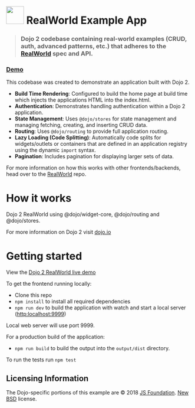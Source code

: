 # <img src="logo.png" width="48"> RealWorld Example App

> ### Dojo 2 codebase containing real-world examples (CRUD, auth, advanced patterns, etc.) that adheres to the [RealWorld](https://github.com/gothinkster/realworld) spec and API.

### [Demo](https://dojo.github.io/examples/realworld/)


This codebase was created to demonstrate an application built with Dojo 2.

 * **Build Time Rendering**: Configured to build the home page at build time which injects the applications HTML into the index.html.
 * **Authentication**: Demonstrates handling authentication within a Dojo 2 application.
 * **State Management**: Uses `@dojo/stores` for state management and managing fetching, creating, and inserting CRUD data.
 * **Routing**: Uses `@dojo/routing` to provide full application routing.
 * **Lazy Loading (Code Splitting)**: Automatically code splits for widgets/outlets or containers that are defined in an application registry using the dynamic `import` syntax.
 * **Pagination**: Includes pagination for displaying larger sets of data.

For more information on how this works with other frontends/backends, head over to the [RealWorld](https://github.com/gothinkster/realworld) repo.


# How it works

Dojo 2 RealWorld using @dojo/widget-core, @dojo/routing and @dojo/stores.

For more information on Dojo 2 visit [dojo.io](https://dojo.io)

# Getting started

View the [Dojo 2 RealWorld live demo](https://dojo.github.io/examples/realworld/)

To get the frontend running locally:

- Clone this repo
- `npm install` to install all required dependencies
- `npm run dev` to build the application with watch and start a local server ([http:localhost:9999](http:localhost:9999))

Local web server will use port 9999.

For a production build of the application:

- `npm run build` to build the output into the `output/dist` directory.

To run the tests run `npm test`

## Licensing Information

The Dojo-specific portions of this example are © 2018 [JS Foundation](https://js.foundation/). [New BSD](http://opensource.org/licenses/BSD-3-Clause) license.
